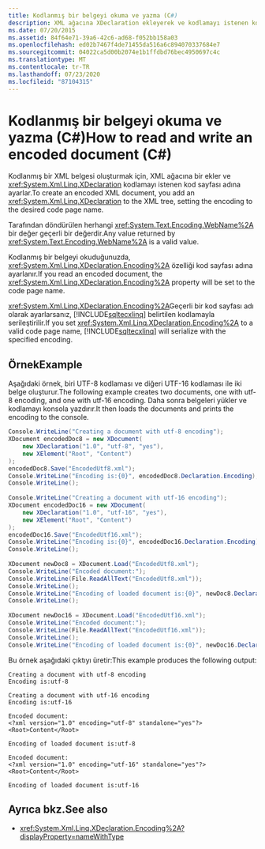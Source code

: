```yaml
---
title: Kodlanmış bir belgeyi okuma ve yazma (C#)
description: XML ağacına XDeclaration ekleyerek ve kodlamayı istenen kod sayfası adına ayarlayarak C# dilinde kodlanmış XML belgesi oluşturmayı öğrenin.
ms.date: 07/20/2015
ms.assetid: 84f64e71-39a6-42c6-ad68-f052bb158a03
ms.openlocfilehash: ed02b7467f4de71455da516a6c894070337684e7
ms.sourcegitcommit: 04022ca5d00b2074e1b1ffdbd76bec4950697c4c
ms.translationtype: MT
ms.contentlocale: tr-TR
ms.lasthandoff: 07/23/2020
ms.locfileid: "87104315"
---
```

# <a name="how-to-read-and-write-an-encoded-document-c"></a><span data-ttu-id="ba797-103">Kodlanmış bir belgeyi okuma ve yazma (C#)</span><span class="sxs-lookup"><span data-stu-id="ba797-103">How to read and write an encoded document (C#)</span></span>
<span data-ttu-id="ba797-104">Kodlanmış bir XML belgesi oluşturmak için, XML ağacına bir ekler ve <xref:System.Xml.Linq.XDeclaration> kodlamayı istenen kod sayfası adına ayarlar.</span><span class="sxs-lookup"><span data-stu-id="ba797-104">To create an encoded XML document, you add an <xref:System.Xml.Linq.XDeclaration> to the XML tree, setting the encoding to the desired code page name.</span></span>  
  
 <span data-ttu-id="ba797-105">Tarafından döndürülen herhangi <xref:System.Text.Encoding.WebName%2A> bir değer geçerli bir değerdir.</span><span class="sxs-lookup"><span data-stu-id="ba797-105">Any value returned by <xref:System.Text.Encoding.WebName%2A> is a valid value.</span></span>  
  
 <span data-ttu-id="ba797-106">Kodlanmış bir belgeyi okuduğunuzda, <xref:System.Xml.Linq.XDeclaration.Encoding%2A> özelliği kod sayfası adına ayarlanır.</span><span class="sxs-lookup"><span data-stu-id="ba797-106">If you read an encoded document, the <xref:System.Xml.Linq.XDeclaration.Encoding%2A> property will be set to the code page name.</span></span>  
  
 <span data-ttu-id="ba797-107"><xref:System.Xml.Linq.XDeclaration.Encoding%2A>Geçerli bir kod sayfası adı olarak ayarlarsanız, [!INCLUDE[sqltecxlinq](~/includes/sqltecxlinq-md.md)] belirtilen kodlamayla serileştirilir.</span><span class="sxs-lookup"><span data-stu-id="ba797-107">If you set <xref:System.Xml.Linq.XDeclaration.Encoding%2A> to a valid code page name, [!INCLUDE[sqltecxlinq](~/includes/sqltecxlinq-md.md)] will serialize with the specified encoding.</span></span>  
  
## <a name="example"></a><span data-ttu-id="ba797-108">Örnek</span><span class="sxs-lookup"><span data-stu-id="ba797-108">Example</span></span>  
 <span data-ttu-id="ba797-109">Aşağıdaki örnek, biri UTF-8 kodlaması ve diğeri UTF-16 kodlaması ile iki belge oluşturur.</span><span class="sxs-lookup"><span data-stu-id="ba797-109">The following example creates two documents, one with utf-8 encoding, and one with utf-16 encoding.</span></span> <span data-ttu-id="ba797-110">Daha sonra belgeleri yükler ve kodlamayı konsola yazdırır.</span><span class="sxs-lookup"><span data-stu-id="ba797-110">It then loads the documents and prints the encoding to the console.</span></span>  
  
```csharp  
Console.WriteLine("Creating a document with utf-8 encoding");  
XDocument encodedDoc8 = new XDocument(  
    new XDeclaration("1.0", "utf-8", "yes"),  
    new XElement("Root", "Content")  
);  
encodedDoc8.Save("EncodedUtf8.xml");  
Console.WriteLine("Encoding is:{0}", encodedDoc8.Declaration.Encoding);  
Console.WriteLine();  
  
Console.WriteLine("Creating a document with utf-16 encoding");  
XDocument encodedDoc16 = new XDocument(  
    new XDeclaration("1.0", "utf-16", "yes"),  
    new XElement("Root", "Content")  
);  
encodedDoc16.Save("EncodedUtf16.xml");  
Console.WriteLine("Encoding is:{0}", encodedDoc16.Declaration.Encoding);  
Console.WriteLine();  
  
XDocument newDoc8 = XDocument.Load("EncodedUtf8.xml");  
Console.WriteLine("Encoded document:");  
Console.WriteLine(File.ReadAllText("EncodedUtf8.xml"));  
Console.WriteLine();  
Console.WriteLine("Encoding of loaded document is:{0}", newDoc8.Declaration.Encoding);  
Console.WriteLine();  
  
XDocument newDoc16 = XDocument.Load("EncodedUtf16.xml");  
Console.WriteLine("Encoded document:");  
Console.WriteLine(File.ReadAllText("EncodedUtf16.xml"));  
Console.WriteLine();  
Console.WriteLine("Encoding of loaded document is:{0}", newDoc16.Declaration.Encoding);  
```  
  
 <span data-ttu-id="ba797-111">Bu örnek aşağıdaki çıktıyı üretir:</span><span class="sxs-lookup"><span data-stu-id="ba797-111">This example produces the following output:</span></span>  
  
```output  
Creating a document with utf-8 encoding  
Encoding is:utf-8  
  
Creating a document with utf-16 encoding  
Encoding is:utf-16  
  
Encoded document:  
<?xml version="1.0" encoding="utf-8" standalone="yes"?>  
<Root>Content</Root>  
  
Encoding of loaded document is:utf-8  
  
Encoded document:  
<?xml version="1.0" encoding="utf-16" standalone="yes"?>  
<Root>Content</Root>  
  
Encoding of loaded document is:utf-16  
```  
  
## <a name="see-also"></a><span data-ttu-id="ba797-112">Ayrıca bkz.</span><span class="sxs-lookup"><span data-stu-id="ba797-112">See also</span></span>

- <xref:System.Xml.Linq.XDeclaration.Encoding%2A?displayProperty=nameWithType>
